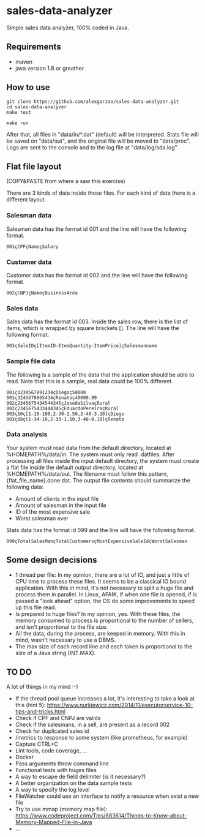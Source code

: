 # sales-data-analyzer

Simple sales data analyzer, 100% coded in Java.

## Requirements

* maven
* java version 1.8 or greather

## How to use

```
git clone https://github.com/alexgarzao/sales-data-analyzer.git
cd sales-data-analyzer
make test

make run
```

After that, all files in "data/in/*.dat" (default) will be interpreted. Stats file will be saved on "data/out", and the original file will be moved to "data/proc". Logs are sent to the console and to the log file at "data/log/sda.log".

## Flat file layout

(COPY&PASTE from where a saw this exercise)

There are 3 kinds of data inside those files. For each kind of data there is a different layout.

### Salesman data

Salesman data has the format id 001 and the line will have the following format.
```
001çCPFçNameçSalary
```

### Customer data

Customer data has the format id 002 and the line will have the following format.

```
002çCNPJçNameçBusinessArea
```

### Sales data
Sales data has the format id 003. Inside the sales row, there is the list of items, which is
wrapped by square brackets []. The line will have the following format.

```
003çSaleIDç[ItemID-ItemQuantity-ItemPrice]çSalesmanname
```

### Sample file data
The following is a sample of the data that the application should be able to read. Note that this is
a sample, real data could be 100% different.

```
001ç1234567891234çDiegoç50000
001ç3245678865434çRenatoç40000.99
002ç2345675434544345çJosedaSilvaçRural
002ç2345675433444345çEduardoPereiraçRural
003ç10ç[1-10-100,2-30-2.50,3-40-3.10]çDiego
003ç08ç[1-34-10,2-33-1.50,3-40-0.10]çRenato
```

### Data analysis
Your system must read data from the default directory, located at %HOMEPATH%/data/in.
The system must only read .datfiles.
After processing all files inside the input default directory, the system must create a flat file inside
the default output directory, located at %HOMEPATH%/data/out. The filename must follow this
pattern, {flat_file_name}.done.dat.
The output file contents should summarize the following data:
* Amount of clients in the input file
* Amount of salesman in the input file
* ID of the most expensive sale
* Worst salesman ever

Stats data has the format id 099 and the line will have the following format.

```
099çTotalSalesMançTotalCustomersçMostExpensiveSaleIdçWorstSalesman
```


## Some design decisions

* 1 thread per file: In my opinion, there are a lot of IO, and just a little of CPU time to process these files. It seems to be a classical IO bound application. With this in mind, it's not necessary to split a huge file and process them in parallel. In Linux, AFAIK, if when one file is opened, if is passed a "look ahead" option, the OS do some improvements to speed up this file read.
* Is prepared to huge files? In my opinion, yes. With these files, the memory consumed to process is proportional to the number of sellers, and isn't proportional to the file size.
* All the data, during the process, are keeped in memory. With this in mind, wasn't necessary to use a DBMS.
* The max size of each record line and each token is proportional to the size of a Java string (INT.MAX).

## TO DO

A lot of things in my mind :-)

* If the thread pool queue increases a lot, it's interesting to take a look at this (hint 5): https://www.nurkiewicz.com/2014/11/executorservice-10-tips-and-tricks.html
* Check if CPF and CNPJ are valids
* Check if the salesmans, in a sell, are present as a record 002
* Check for duplicated sales id
* /metrics to response to some system (like prometheus, for example)
* Capture CTRL+C
* Lint tools, code coverage, ...
* Docker
* Pass arguments throw command line
* Functional tests with huges files
* A way to escape de field delimiter (is it necessary?)
* A better organization on the data sample tests
* A way to specify the log level
* FileWatcher could use an interface to notify a resource when exist a new file
* Try to use mmap (memory map file): https://www.codeproject.com/Tips/683614/Things-to-Know-about-Memory-Mapped-File-in-Java
* ...
